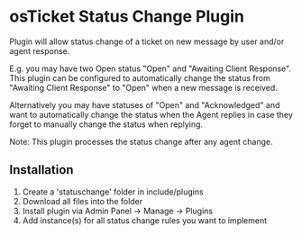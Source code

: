 osTicket Status Change Plugin
=====

Plugin will allow status change of a ticket on new message by user and/or agent response.

E.g. you may have two Open status "Open" and "Awaiting Client Response". This plugin can be configured to automatically change the status from "Awaiting Client Response" to "Open" when a new message is received.

Alternatively you may have statuses of "Open" and "Acknowledged" and want to automatically change the status when the Agent replies in case they forget to manually change the status when replying.

Note: This plugin processes the status change after any agent change.

## Installation
1. Create a 'statuschange' folder in include/plugins
2. Download all files into the folder
3. Install plugin via Admin Panel -> Manage -> Plugins
4. Add instance(s) for all status change rules you want to implement
